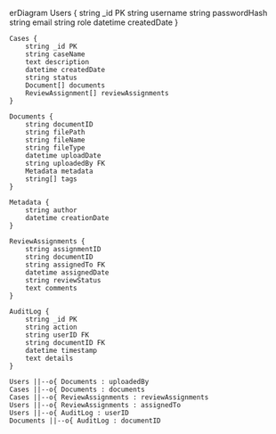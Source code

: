 erDiagram
    Users {
        string _id PK
        string username
        string passwordHash
        string email
        string role
        datetime createdDate
    }

    Cases {
        string _id PK
        string caseName
        text description
        datetime createdDate
        string status
        Document[] documents
        ReviewAssignment[] reviewAssignments
    }

    Documents {
        string documentID
        string filePath
        string fileName
        string fileType
        datetime uploadDate
        string uploadedBy FK
        Metadata metadata
        string[] tags
    }

    Metadata {
        string author
        datetime creationDate
    }

    ReviewAssignments {
        string assignmentID
        string documentID
        string assignedTo FK
        datetime assignedDate
        string reviewStatus
        text comments
    }

    AuditLog {
        string _id PK
        string action
        string userID FK
        string documentID FK
        datetime timestamp
        text details
    }

    Users ||--o{ Documents : uploadedBy
    Cases ||--o{ Documents : documents
    Cases ||--o{ ReviewAssignments : reviewAssignments
    Users ||--o{ ReviewAssignments : assignedTo
    Users ||--o{ AuditLog : userID
    Documents ||--o{ AuditLog : documentID
